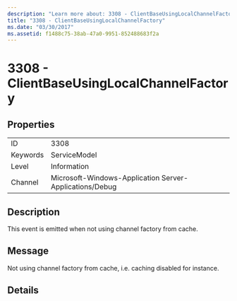 ```yaml
---
description: "Learn more about: 3308 - ClientBaseUsingLocalChannelFactory"
title: "3308 - ClientBaseUsingLocalChannelFactory"
ms.date: "03/30/2017"
ms.assetid: f1488c75-38ab-47a0-9951-852488683f2a
---
```

# 3308 - ClientBaseUsingLocalChannelFactory

## Properties  
  
|||  
|-|-|  
|ID|3308|  
|Keywords|ServiceModel|  
|Level|Information|  
|Channel|Microsoft-Windows-Application Server-Applications/Debug|  
  
## Description  

 This event is emitted when not using channel factory from cache.  
  
## Message  

 Not using channel factory from cache, i.e. caching disabled for instance.  
  
## Details
